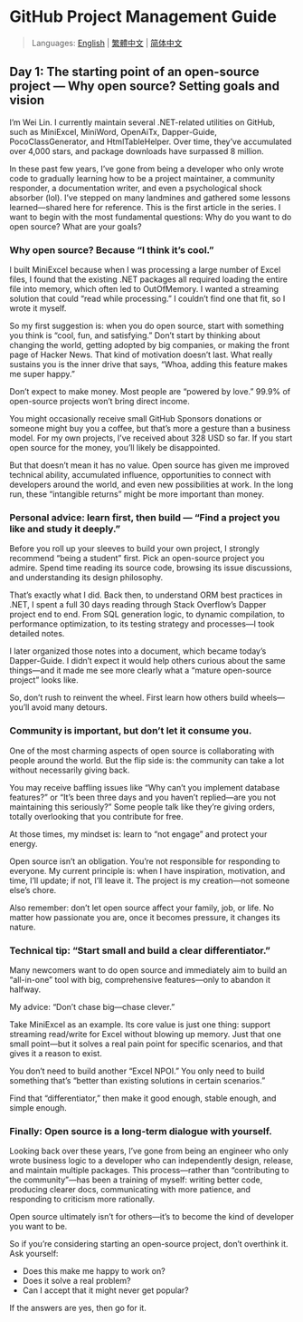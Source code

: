 # GitHub Project Management Guide

> Languages: [English](README.md) | [繁體中文](README-zh-TW.md) | [简体中文](README-zh-CN.md)


## Day 1: The starting point of an open-source project — Why open source? Setting goals and vision

I’m Wei Lin. I currently maintain several .NET-related utilities on GitHub, such as MiniExcel, MiniWord, OpenAiTx, Dapper-Guide, PocoClassGenerator, and HtmlTableHelper. Over time, they’ve accumulated over 4,000 stars, and package downloads have surpassed 8 million.

In these past few years, I’ve gone from being a developer who only wrote code to gradually learning how to be a project maintainer, a community responder, a documentation writer, and even a psychological shock absorber (lol). I’ve stepped on many landmines and gathered some lessons learned—shared here for reference. This is the first article in the series. I want to begin with the most fundamental questions: Why do you want to do open source? What are your goals?

### Why open source? Because “I think it’s cool.”

I built MiniExcel because when I was processing a large number of Excel files, I found that the existing .NET packages all required loading the entire file into memory, which often led to OutOfMemory. I wanted a streaming solution that could “read while processing.” I couldn’t find one that fit, so I wrote it myself.

So my first suggestion is: when you do open source, start with something you think is “cool, fun, and satisfying.” Don’t start by thinking about changing the world, getting adopted by big companies, or making the front page of Hacker News. That kind of motivation doesn’t last. What really sustains you is the inner drive that says, “Whoa, adding this feature makes me super happy.”

Don’t expect to make money. Most people are “powered by love.” 99.9% of open-source projects won’t bring direct income.

You might occasionally receive small GitHub Sponsors donations or someone might buy you a coffee, but that’s more a gesture than a business model. For my own projects, I’ve received about 328 USD so far. If you start open source for the money, you’ll likely be disappointed.

But that doesn’t mean it has no value. Open source has given me improved technical ability, accumulated influence, opportunities to connect with developers around the world, and even new possibilities at work. In the long run, these “intangible returns” might be more important than money.

### Personal advice: learn first, then build — “Find a project you like and study it deeply.”

Before you roll up your sleeves to build your own project, I strongly recommend “being a student” first. Pick an open-source project you admire. Spend time reading its source code, browsing its issue discussions, and understanding its design philosophy.

That’s exactly what I did. Back then, to understand ORM best practices in .NET, I spent a full 30 days reading through Stack Overflow’s Dapper project end to end. From SQL generation logic, to dynamic compilation, to performance optimization, to its testing strategy and processes—I took detailed notes.

I later organized those notes into a document, which became today’s Dapper-Guide. I didn’t expect it would help others curious about the same things—and it made me see more clearly what a “mature open-source project” looks like.

So, don’t rush to reinvent the wheel. First learn how others build wheels—you’ll avoid many detours.

### Community is important, but don’t let it consume you.

One of the most charming aspects of open source is collaborating with people around the world. But the flip side is: the community can take a lot without necessarily giving back.

You may receive baffling issues like “Why can’t you implement database features?” or “It’s been three days and you haven’t replied—are you not maintaining this seriously?” Some people talk like they’re giving orders, totally overlooking that you contribute for free.

At those times, my mindset is: learn to “not engage” and protect your energy.

Open source isn’t an obligation. You’re not responsible for responding to everyone. My current principle is: when I have inspiration, motivation, and time, I’ll update; if not, I’ll leave it. The project is my creation—not someone else’s chore.

Also remember: don’t let open source affect your family, job, or life. No matter how passionate you are, once it becomes pressure, it changes its nature.

### Technical tip: “Start small and build a clear differentiator.”

Many newcomers want to do open source and immediately aim to build an “all-in-one” tool with big, comprehensive features—only to abandon it halfway.

My advice: “Don’t chase big—chase clever.”

Take MiniExcel as an example. Its core value is just one thing: support streaming read/write for Excel without blowing up memory. Just that one small point—but it solves a real pain point for specific scenarios, and that gives it a reason to exist.

You don’t need to build another “Excel NPOI.” You only need to build something that’s “better than existing solutions in certain scenarios.”

Find that “differentiator,” then make it good enough, stable enough, and simple enough.

### Finally: Open source is a long-term dialogue with yourself.

Looking back over these years, I’ve gone from being an engineer who only wrote business logic to a developer who can independently design, release, and maintain multiple packages. This process—rather than “contributing to the community”—has been a training of myself: writing better code, producing clearer docs, communicating with more patience, and responding to criticism more rationally.

Open source ultimately isn’t for others—it’s to become the kind of developer you want to be.

So if you’re considering starting an open-source project, don’t overthink it. Ask yourself:

- Does this make me happy to work on?
- Does it solve a real problem?
- Can I accept that it might never get popular?

If the answers are yes, then go for it.

